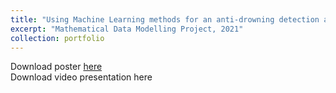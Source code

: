 ```yaml
---
title: "Using Machine Learning methods for an anti-drowning detection algorithm"
excerpt: "Mathematical Data Modelling Project, 2021"
collection: portfolio
---
```


Download poster [here](http://vedang-joshi.github.io/files/mdm3_3.pdf)<br/>
Download video presentation here
